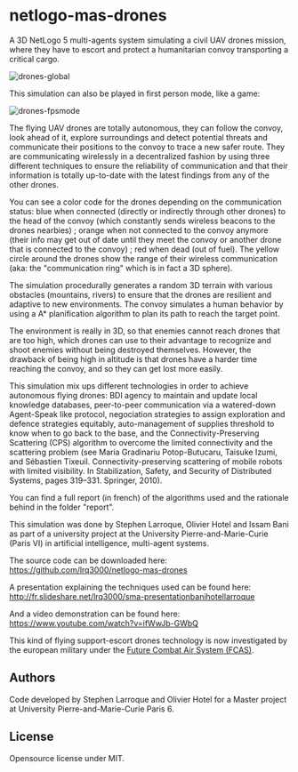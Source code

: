 netlogo-mas-drones
==================

A 3D NetLogo 5 multi-agents system simulating a civil UAV drones mission, where they have to escort and protect a humanitarian convoy transporting a critical cargo.

![drones-global](https://raw.githubusercontent.com/lrq3000/netlogo-mas-drones/master/img/drones-global.jpg)

This simulation can also be played in first person mode, like a game:

![drones-fpsmode](https://raw.githubusercontent.com/lrq3000/netlogo-mas-drones/master/img/drones-fpsmode.png)

The flying UAV drones are totally autonomous, they can follow the convoy, look ahead of it, explore surroundings and detect potential threats and communicate their positions to the convoy to trace a new safer route. They are communicating wirelessly in a decentralized fashion by using three different techniques to ensure the reliability of communication and that their information is totally up-to-date with the latest findings from any of the other drones.

You can see a color code for the drones depending on the communication status: blue when connected (directly or indirectly through other drones) to the head of the convoy (which constantly sends wireless beacons to the drones nearbies) ; orange when not connected to the convoy anymore (their info may get out of date until they meet the convoy or another drone that is connected to the convoy) ; red when dead (out of fuel). The yellow circle around the drones show the range of their wireless communication (aka: the "communication ring" which is in fact a 3D sphere).

The simulation procedurally generates a random 3D terrain with various obstacles (mountains, rivers) to ensure that the drones are resilient and adaptive to new environments. The convoy simulates a human behavior by using a A* planification algorithm to plan its path to reach the target point.

The environment is really in 3D, so that enemies cannot reach drones that are too high, which drones can use to their advantage to recognize and shoot enemies without being destroyed themselves. However, the drawback of being high in altitude is that drones have a harder time reaching the convoy, and so they can get lost more easily.

This simulation mix ups different technologies in order to achieve autonomous flying drones: BDI agency to maintain and update local knowledge databases, peer-to-peer communication via a watered-down Agent-Speak like protocol, negociation strategies to assign exploration and defence strategies equitably, auto-management of supplies threshold to know when to go back to the base, and the Connectivity-Preserving Scattering (CPS) algorithm to overcome the limited connectivity and the scattering problem (see Maria Gradinariu Potop-Butucaru, Taisuke Izumi, and Sébastien Tixeuil. Connectivity-preserving scattering of mobile robots with limited visibility. In Stabilization, Safety, and Security of Distributed Systems, pages 319–331. Springer, 2010).

You can find a full report (in french) of the algorithms used and the rationale behind in the folder "report".

This simulation was done by Stephen Larroque, Olivier Hotel and Issam Bani as part of a university project at the University Pierre-and-Marie-Curie (Paris VI) in artificial intelligence, multi-agent systems.

The source code can be downloaded here:
https://github.com/lrq3000/netlogo-mas-drones

A presentation explaining the techniques used can be found here:
http://fr.slideshare.net/lrq3000/sma-presentationbanihotellarroque

And a video demonstration can be found here:
https://www.youtube.com/watch?v=ifWwJb-GWbQ

This kind of flying support-escort drones technology is now investigated by the european military under the [Future Combat Air System (FCAS)](https://www.youtube.com/watch?v=Zdo5EKlcfYc).

## Authors

Code developed by Stephen Larroque and Olivier Hotel for a Master project at University Pierre-and-Marie-Curie Paris 6.

## License

Opensource license under MIT.
